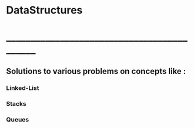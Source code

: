 # DataStructures
# ___________________________________________
## Solutions to  various problems on concepts like :
### Linked-List
### Stacks
### Queues
